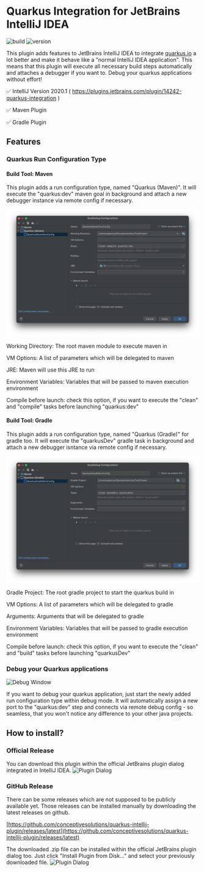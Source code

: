 # Quarkus Integration for JetBrains IntelliJ IDEA

![build](https://github.com/conceptivesolutions/quarkus-intellij-plugin/workflows/build/badge.svg)
![version](https://img.shields.io/github/v/release/wglanzer/quarkus-intellij-plugin)

<!-- Plugin description -->
This plugin adds features to JetBrains IntelliJ IDEA to integrate [quarkus.io](https://quarkus.io) a lot better and make it behave like
a "normal IntelliJ IDEA application". This means that this plugin will execute all necessary build steps automatically and attaches a debugger if you want to.
Debug your quarkus applications without effort!
<!-- Plugin description end -->

:white_check_mark: IntelliJ Version 2020.1 ( https://plugins.jetbrains.com/plugin/14242-quarkus-integration )

:white_check_mark: Maven Plugin

:white_check_mark: Gradle Plugin


## Features
### Quarkus Run Configuration Type
#### Build Tool: Maven
This plugin adds a run configuration type, named "Quarkus (Maven)". 
It will execute the "quarkus:dev" maven goal in background and attach a new debugger instance via remote config if necessary.

![Quarkus Run Configuration Type](.github/docs/runconfig_maven.png)

Working Directory: The root maven module to execute maven in

VM Options: A list of parameters which will be delegated to maven

JRE: Maven will use this JRE to run

Environment Variables: Variables that will be passed to maven execution environment

Compile before launch: check this option, if you want to execute the "clean" and "compile" tasks before launching "quarkus:dev"

#### Build Tool: Gradle
This plugin adds a run configuration type, named "Quarkus (Gradle)" for gradle too.
It will execute the "quarkusDev" gradle task in background and attach a new debugger isntance via remote config if necessary.

![Quarkus Run Configuration Type](.github/docs/runconfig_gradle.png)

Gradle Project: The root gradle project to start the quarkus build in

VM Options: A list of parameters which will be delegated to gradle

Arguments: Arguments that will be delegated to gradle

Environment Variables: Variables that will be passed to gradle execution environment

Compile before launch: check this option, if you want to execute the "clean" and "build" tasks before launching "quarkusDev"

### Debug your Quarkus applications
![Debug Window](.github/docs/debug.png)

If you want to debug your quarkus application, just start the newly added run configuration type within debug mode.
It will automatically assign a new port to the "quarkus:dev" step and connects via remote debug config - 
so seamless, that you won't notice any difference to your other java projects.

## How to install?
### Official Release
You can download this plugin within the official JetBrains plugin dialog integrated in IntelliJ IDEA.
![Plugin Dialog](.github/docs/plugin_dialog.png)

### GitHub Release
There can be some releases which are not supposed to be publicly available yet.
Those releases can be installed manually by downloading the latest releases on github.

[https://github.com/conceptivesolutions/quarkus-intellij-plugin/releases/latest](https://github.com/conceptivesolutions/quarkus-intellij-plugin/releases/latest)

The downloaded .zip file can be installed within the official JetBrains plugin dialog too.
Just click "Install Plugin from Disk..." and select your previously downloaded file.
![Plugin Dialog](.github/docs/plugin_manually.png)
